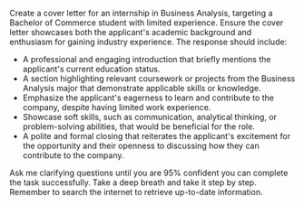 Create a cover letter for an internship in Business Analysis, targeting a Bachelor of Commerce student with limited experience. Ensure the cover letter showcases both the applicant's academic background and enthusiasm for gaining industry experience. The response should include:

- A professional and engaging introduction that briefly mentions the applicant's current education status.
- A section highlighting relevant coursework or projects from the Business Analysis major that demonstrate applicable skills or knowledge.
- Emphasize the applicant's eagerness to learn and contribute to the company, despite having limited work experience.
- Showcase soft skills, such as communication, analytical thinking, or problem-solving abilities, that would be beneficial for the role.
- A polite and formal closing that reiterates the applicant's excitement for the opportunity and their openness to discussing how they can contribute to the company.

Ask me clarifying questions until you are 95% confident you can complete the task successfully. Take a deep breath and take it step by step. Remember to search the internet to retrieve up-to-date information.
